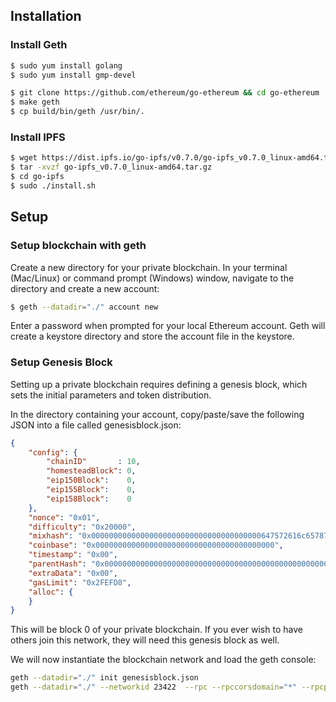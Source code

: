 ## Installation

### Install Geth

```bash
$ sudo yum install golang
$ sudo yum install gmp-devel

$ git clone https://github.com/ethereum/go-ethereum && cd go-ethereum
$ make geth
$ cp build/bin/geth /usr/bin/.
```
### Install IPFS
```bash
$ wget https://dist.ipfs.io/go-ipfs/v0.7.0/go-ipfs_v0.7.0_linux-amd64.tar.gz
$ tar -xvzf go-ipfs_v0.7.0_linux-amd64.tar.gz
$ cd go-ipfs
$ sudo ./install.sh
```

## Setup
### Setup blockchain with geth
Create a new directory for your private blockchain. In your terminal (Mac/Linux) or command prompt (Windows) window, navigate to the directory and create a new account:

```bash
$ geth --datadir="./" account new
```
Enter a password when prompted for your local Ethereum account. Geth will create a keystore directory and store the account file in the keystore.

### Setup Genesis Block

Setting up a private blockchain requires defining a genesis block, which sets the initial parameters and token distribution.

In the directory containing your account, copy/paste/save the following JSON into a file called genesisblock.json:
```json
{
    "config": {
        "chainID"       : 10,
        "homesteadBlock": 0,
        "eip150Block":    0,
        "eip155Block":    0,
        "eip158Block":    0
    },
    "nonce": "0x01",
    "difficulty": "0x20000",
    "mixhash": "0x00000000000000000000000000000000000000647572616c65787365646c6578",
    "coinbase": "0x0000000000000000000000000000000000000000",
    "timestamp": "0x00",
    "parentHash": "0x0000000000000000000000000000000000000000000000000000000000000000",
    "extraData": "0x00",
    "gasLimit": "0x2FEFD8",
    "alloc": {
    }
}
```

This will be block 0 of your private blockchain. If you ever wish to have others join this network, they will need this genesis block as well.

We will now instantiate the blockchain network and load the geth console:
```bash
geth --datadir="./" init genesisblock.json
geth --datadir="./" --networkid 23422  --rpc --rpccorsdomain="*" --rpcport="8545" --minerthreads="1" --mine --nodiscover --maxpeers=0 --unlock 0 console --allow-insecure-unlock
```

